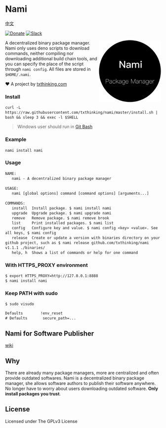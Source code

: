 # Nami

[中文](readme_zh.md)

[![Donate](https://img.shields.io/badge/Support-Donate-ff69b4.svg)](https://github.com/sponsors/txthinking)
[![Slack](https://img.shields.io/badge/Join-Telegram-ff69b4.svg)](https://docs.google.com/forms/d/e/1FAIpQLSdzMwPtDue3QoezXSKfhW88BXp57wkbDXnLaqokJqLeSWP9vQ/viewform)

<p align="center">
    <img style="float:right;" src="nami.png" alt="Nami" width="200" height="200"/>
</p>

A decentralized binary package manager. Nami only uses deno scripts to download commands, neither compiling nor downloading additional build chain tools, and you can specify the place of the script through `nami config`. All files are stored in `$HOME/.nami`.

❤️ A project by [txthinking.com](https://www.txthinking.com)

### Install

    curl -L https://raw.githubusercontent.com/txthinking/nami/master/install.sh | bash && sleep 3 && exec -l $SHELL

> Windows user should run in [Git Bash](https://gitforwindows.org/)

### Example

```
nami install nami
```

### Usage

```
NAME:
   nami - A decentralized binary package manager

USAGE:
   nami [global options] command [command options] [arguments...]

COMMANDS:
   install  Install package. $ nami install nami
   upgrade  Upgrade package. $ nami upgrade nami
   remove   Remove package. $ nami remove brook
   list     Print installed packages. $ nami list
   config   Configure key and value. $ nami config <key> <value>. See all keys, $ nami config
   release  Create or update a version with binaries directory on your github project, such as $ nami release github.com/txthinking/nami v1.1.1 ./binaries/
   help, h  Shows a list of commands or help for one command
```

### With HTTPS_PROXY environment

```
$ export HTTPS_PROXY=http://127.0.0.1:8888
$ nami install nami
```

### Keep PATH with sudo

```
$ sudo visudo
```

```
Defaults        !env_reset
# Defaults       secure_path=...
```

## Nami for Software Publisher

[wiki](https://github.com/txthinking/nami/wiki)

## Why

There are already many package managers, more are centralized and often provide outdated softwares.
Nami is a decentralized binary package manager,
she allows software authors to publish their software anywhere.
No longer have to worry about users downloading outdated software.
**Only install packages you trust**.

## License

Licensed under The GPLv3 License
